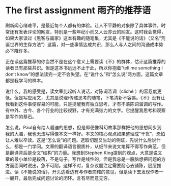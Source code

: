 # The first assignment 雨齐的推荐语
<p> 刷新闻心绪难平，是最近每个人都有的体验。让人不平静的对象除了具体事件，时常还有发表评论的网友，特别是一些年纪小而又人云亦云的网友。这时我会觉得，如果大家读过《黑客与画家》这本有趣的随笔集，尤其是《不能说的话》（又名“荒诞世界的生存方法”）这篇，对一些事情达成共识，那么人与人之间的沟通成本势必下降许多。
<p>正在读这篇推荐的你当然不是在这个意义上需要读《不》的群体，估计这篇推荐的读者已有那些共识。但是这本书远远不止于此，所以你抱着“tell me something I don’t know”的想法读完一定不会失望。在“说什么”和“怎么说”两方面，这篇文章都是我学习的样本。
	<p>说什么。我的感受是，读文章比起听人说话，对陈词滥调（cliché ）的容忍度更低。但是写应用文，尤其是说理/传递思考的随笔，下笔清新不容易。《不》没有让我看到这件事便容易的可能，只是提醒我有独立思考，才有不落陈词滥调的写作。有中外、古今、各个行业的比较视野，才有充满张力的文字。它提醒我思考和观察是写作的基石。
	<p>怎么说。Paul自有给人启迪的思想，但是即便像科幻故事那样把他的思想同步到我的大脑，我也无法写得像本文一样好。本文的核心观点如果整理成“干货”，恐怕让人难以卒读。这是“怎么说”的问题。选取切题又生动的例证，先说什么后说什么，都是一门学问。文章的翻译语言很质朴，从细节来说文笔算不得写作典范。但是翻译背后是全文“结构”的力量。我想到Stephen King提到的观点，大意是说文章的最小单位是段落，不是句子。写作是线性的，但是我总是一股脑想把问题的方方面面同时说出，急不可耐。这样不对，复杂议题注定需要耐心去铺陈，层层推进。读《不能说的话》，开头边看边有与作者商榷的意见，但是读下去发现作者一一展开，最后完成问题讨论的闭环。言有尽而意无穷。
